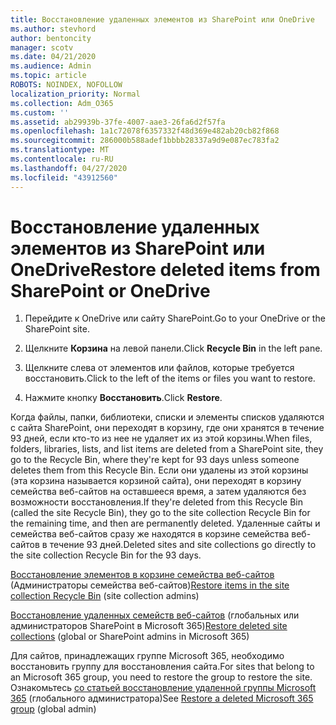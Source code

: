 ```yaml
---
title: Восстановление удаленных элементов из SharePoint или OneDrive
ms.author: stevhord
author: bentoncity
manager: scotv
ms.date: 04/21/2020
ms.audience: Admin
ms.topic: article
ROBOTS: NOINDEX, NOFOLLOW
localization_priority: Normal
ms.collection: Adm_O365
ms.custom: ''
ms.assetid: ab29939b-37fe-4007-aae3-26fa6d2f57fa
ms.openlocfilehash: 1a1c72078f6357332f48d369e482ab20cb82f868
ms.sourcegitcommit: 286000b588adef1bbbb28337a9d9e087ec783fa2
ms.translationtype: MT
ms.contentlocale: ru-RU
ms.lasthandoff: 04/27/2020
ms.locfileid: "43912560"
---
```

# <a name="restore-deleted-items-from-sharepoint-or-onedrive"></a><span data-ttu-id="47a9a-102">Восстановление удаленных элементов из SharePoint или OneDrive</span><span class="sxs-lookup"><span data-stu-id="47a9a-102">Restore deleted items from SharePoint or OneDrive</span></span>

1. <span data-ttu-id="47a9a-103">Перейдите к OneDrive или сайту SharePoint.</span><span class="sxs-lookup"><span data-stu-id="47a9a-103">Go to your OneDrive or the SharePoint site.</span></span>
    
2. <span data-ttu-id="47a9a-104">Щелкните **Корзина** на левой панели.</span><span class="sxs-lookup"><span data-stu-id="47a9a-104">Click **Recycle Bin** in the left pane.</span></span> 
    
3. <span data-ttu-id="47a9a-105">Щелкните слева от элементов или файлов, которые требуется восстановить.</span><span class="sxs-lookup"><span data-stu-id="47a9a-105">Click to the left of the items or files you want to restore.</span></span>
    
4. <span data-ttu-id="47a9a-106">Нажмите кнопку **Восстановить**.</span><span class="sxs-lookup"><span data-stu-id="47a9a-106">Click **Restore**.</span></span> 
    
<span data-ttu-id="47a9a-107">Когда файлы, папки, библиотеки, списки и элементы списков удаляются с сайта SharePoint, они переходят в корзину, где они хранятся в течение 93 дней, если кто-то из нее не удаляет их из этой корзины.</span><span class="sxs-lookup"><span data-stu-id="47a9a-107">When files, folders, libraries, lists, and list items are deleted from a SharePoint site, they go to the Recycle Bin, where they're kept for 93 days unless someone deletes them from this Recycle Bin.</span></span> <span data-ttu-id="47a9a-108">Если они удалены из этой корзины (эта корзина называется корзиной сайта), они переходят в корзину семейства веб-сайтов на оставшееся время, а затем удаляются без возможности восстановления.</span><span class="sxs-lookup"><span data-stu-id="47a9a-108">If they're deleted from this Recycle Bin (called the site Recycle Bin), they go to the site collection Recycle Bin for the remaining time, and then are permanently deleted.</span></span> <span data-ttu-id="47a9a-109">Удаленные сайты и семейства веб-сайтов сразу же находятся в корзине семейства веб-сайтов в течение 93 дней.</span><span class="sxs-lookup"><span data-stu-id="47a9a-109">Deleted sites and site collections go directly to the site collection Recycle Bin for the 93 days.</span></span>
  
<span data-ttu-id="47a9a-110">[Восстановление элементов в корзине семейства веб-сайтов](https://go.microsoft.com/fwlink/?linkid=867800) (Администраторы семейства веб-сайтов)</span><span class="sxs-lookup"><span data-stu-id="47a9a-110">[Restore items in the site collection Recycle Bin](https://go.microsoft.com/fwlink/?linkid=867800) (site collection admins)</span></span> 
  
<span data-ttu-id="47a9a-111">[Восстановление удаленных семейств веб-сайтов](https://go.microsoft.com/fwlink/?linkid=867660) (глобальных или администраторов SharePoint в Microsoft 365)</span><span class="sxs-lookup"><span data-stu-id="47a9a-111">[Restore deleted site collections](https://go.microsoft.com/fwlink/?linkid=867660) (global or SharePoint admins in Microsoft 365)</span></span> 
  
<span data-ttu-id="47a9a-112">Для сайтов, принадлежащих группе Microsoft 365, необходимо восстановить группу для восстановления сайта.</span><span class="sxs-lookup"><span data-stu-id="47a9a-112">For sites that belong to an Microsoft 365 group, you need to restore the group to restore the site.</span></span> <span data-ttu-id="47a9a-113">Ознакомьтесь [со статьей восстановление удаленной группы Microsoft 365](https://go.microsoft.com/fwlink/?linkid=867802) (глобального администратора)</span><span class="sxs-lookup"><span data-stu-id="47a9a-113">See [Restore a deleted Microsoft 365 group](https://go.microsoft.com/fwlink/?linkid=867802) (global admin)</span></span> 
  

